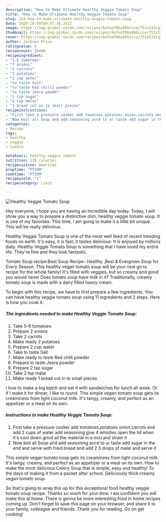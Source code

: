 ```yaml
---
description: "How to Make Ultimate Healthy Veggie Tomato Soup"
title: "How to Make Ultimate Healthy Veggie Tomato Soup"
slug: 324-how-to-make-ultimate-healthy-veggie-tomato-soup
date: 2020-10-09T09:47:16.241Z
image: https://img-global.cpcdn.com/recipes/6afeaf86a96bccce/751x532cq70/healthy-veggie-tomato-soup-recipe-main-photo.jpg
thumbnail: https://img-global.cpcdn.com/recipes/6afeaf86a96bccce/751x532cq70/healthy-veggie-tomato-soup-recipe-main-photo.jpg
cover: https://img-global.cpcdn.com/recipes/6afeaf86a96bccce/751x532cq70/healthy-veggie-tomato-soup-recipe-main-photo.jpg
author: Jackson Price
ratingvalue: 4
reviewcount: 20490
recipeingredient:
- "5-6 tomatoes"
- "2 onions"
- "2 carrots"
- "2 potatoes"
- "2 cup water"
- "to taste Salt"
- "to taste Red chilli powder"
- "to taste Jeera powder"
- "2 tsp sugar"
- "2 tsp malai"
- "1 bread cut in to small pieces"
recipeinstructions:
- "First take a pressure cooker add tomatoes,potatoes onion,carrots and add 2 cups of water add seasoning give 4 whistles open the lid when it&#39;s cool down grind all the material in a mixi and strain it"
- "Now boil all Soup and add seasoning accd to ur taste add sugar in the end and serve with fried bread and add 2 3 drops of malai and serve it"
categories:
- Recipe
tags:
- healthy
- veggie
- tomato

katakunci: healthy veggie tomato 
nutrition: 139 calories
recipecuisine: American
preptime: "PT34M"
cooktime: "PT35M"
recipeyield: "1"
recipecategory: Lunch

---
```



![Healthy Veggie Tomato Soup](https://img-global.cpcdn.com/recipes/6afeaf86a96bccce/751x532cq70/healthy-veggie-tomato-soup-recipe-main-photo.jpg)

Hey everyone, I hope you are having an incredible day today. Today, I will show you a way to prepare a distinctive dish, healthy veggie tomato soup. It is one of my favorites. This time, I am going to make it a little bit unique. This will be really delicious.

Healthy Veggie Tomato Soup is one of the most well liked of recent trending foods on earth. It's easy, it is fast, it tastes delicious. It is enjoyed by millions daily. Healthy Veggie Tomato Soup is something that I have loved my entire life. They're fine and they look fantastic.

Tomato Soup recipe:Best Soup Recipe- Healthy ,Best &amp; Evergreen Soup for Every Season. This healthy vegan tomato soup will be your new go to recipe for the whole family! It&#39;s filled with veggies, but so creamy and good you would never Does tomato soup have milk in it? Traditionally, creamy tomato soup is made with a dairy filled heavy cream.


To begin with this recipe, we have to first prepare a few ingredients. You can have healthy veggie tomato soup using 11 ingredients and 2 steps. Here is how you cook it.

<!--inarticleads1-->

##### The ingredients needed to make Healthy Veggie Tomato Soup:

1. Take 5-6 tomatoes
1. Prepare 2 onions
1. Take 2 carrots
1. Make ready 2 potatoes
1. Prepare 2 cup water
1. Take to taste Salt
1. Make ready to taste Red chilli powder
1. Prepare to taste Jeera powder
1. Prepare 2 tsp sugar
1. Take 2 tsp malai
1. Make ready 1 bread cut in to small pieces


I love to make a big batch and eat it with sandwiches for lunch all week. Or if I make it for dinner, I like to round. This simple vegan tomato soup gets its creaminess from light coconut milk. It&#39;s tangy, creamy, and perfect as an appetizer or a meal on its own. 

<!--inarticleads2-->

##### Instructions to make Healthy Veggie Tomato Soup:

1. First take a pressure cooker add tomatoes,potatoes onion,carrots and add 2 cups of water add seasoning give 4 whistles open the lid when it&#39;s cool down grind all the material in a mixi and strain it
1. Now boil all Soup and add seasoning accd to ur taste add sugar in the end and serve with fried bread and add 2 3 drops of malai and serve it


This simple vegan tomato soup gets its creaminess from light coconut milk. It&#39;s tangy, creamy, and perfect as an appetizer or a meal on its own. How to make the most delicious Celery Soup that is simple, easy and healthy! To the days of making it from a packet after school. Deliciously thick creamy vegan tomato soup. 

So that's going to wrap this up for this exceptional food healthy veggie tomato soup recipe. Thanks so much for your time. I am confident you will make this at home. There is gonna be more interesting food in home recipes coming up. Don't forget to save this page on your browser, and share it to your family, colleague and friends. Thank you for reading. Go on get cooking!
